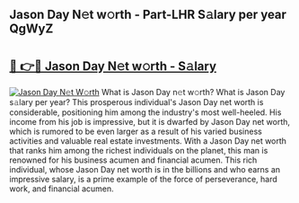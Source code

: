 ## Jason Day N𝚎t w𝚘rth - Part-LHR S𝚊lary per year QgWyZ

# <h2><a href="http://gc55ty.nevu.top/?p=Jason+Day">🔗 👉🔴 Jason Day N𝚎t w𝚘rth - S𝚊lary</a></h2>

[![Jason Day N𝚎t W𝚘rth](https://i.imgur.com/Oavwk0R.jpeg)](http://gc55ty.nevu.top/?p=Jason+Day)
What is Jason Day n𝚎t w𝚘rth? What is Jason Day s𝚊lary per year?
This prosperous individual's Jason Day net worth is considerable, positioning him among the industry's most well-heeled. His income from his job is impressive, but it is dwarfed by Jason Day net worth, which is rumored to be even larger as a result of his varied business activities and valuable real estate investments. With a Jason Day net worth that ranks him among the richest individuals on the planet, this man is renowned for his business acumen and financial acumen. This rich individual, whose Jason Day net worth is in the billions and who earns an impressive salary, is a prime example of the force of perseverance, hard work, and financial acumen.
